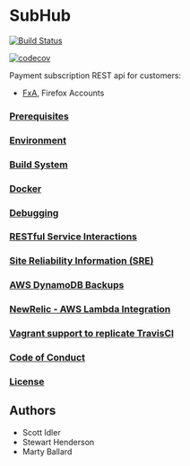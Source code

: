 # SubHub

[![Build Status](https://travis-ci.org/mozilla/subhub.svg?branch=master)](https://travis-ci.org/mozilla/subhub)


[![codecov](https://codecov.io/gh/mozilla/subhub/branch/master/graph/badge.svg)](https://codecov.io/gh/mozilla/subhub)


Payment subscription REST api for customers:
- [FxA](https://github.com/mozilla/fxa), Firefox Accounts

### [Prerequisites](./docs/prerequisites.md)

### [Environment](./docs/environment.md)

### [Build System](./docs/doit.md)

### [Docker](./docs/docker.md)

### [Debugging](./docs/debugging.md)

### [RESTful Service Interactions](./docs/rest.md)

### [Site Reliability Information (SRE)](./docs/sre_info.md)

### [AWS DynamoDB Backups](./docs/backups.md)

### [NewRelic - AWS Lambda Integration](./bin/new-relic/README.md)

### [Vagrant support to replicate TravisCI](./docs/vagrant.md)

### [Code of Conduct](./CODE_OF_CONDUCT.md)

### [License](./LICENSE.md)

## Authors

* Scott Idler
* Stewart Henderson
* Marty Ballard
